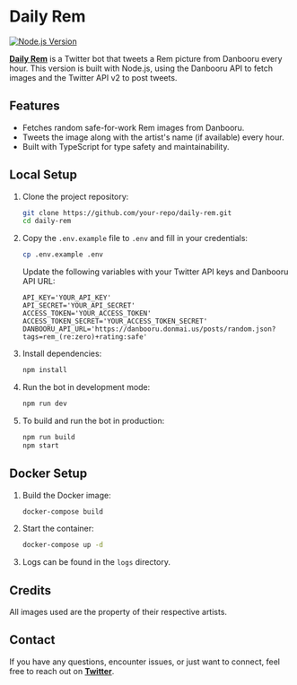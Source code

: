 # Daily Rem

[![Node.js Version](https://img.shields.io/badge/node-%3E%3D24.0.0-green)](https://nodejs.org/)

[**Daily Rem**](https://twitter.com/daily-rem) is a Twitter bot that tweets a Rem picture from Danbooru every hour. This version is built with Node.js, using the Danbooru API to fetch images and the Twitter API v2 to post tweets.

## Features
- Fetches random safe-for-work Rem images from Danbooru.
- Tweets the image along with the artist's name (if available) every hour.
- Built with TypeScript for type safety and maintainability.

## Local Setup

1. Clone the project repository:
   ```sh
   git clone https://github.com/your-repo/daily-rem.git
   cd daily-rem
   ```

2. Copy the `.env.example` file to `.env` and fill in your credentials:
   ```sh
   cp .env.example .env
   ```
   Update the following variables with your Twitter API keys and Danbooru API URL:
   ```
   API_KEY='YOUR_API_KEY'
   API_SECRET='YOUR_API_SECRET'
   ACCESS_TOKEN='YOUR_ACCESS_TOKEN'
   ACCESS_TOKEN_SECRET='YOUR_ACCESS_TOKEN_SECRET'
   DANBOORU_API_URL='https://danbooru.donmai.us/posts/random.json?tags=rem_(re:zero)+rating:safe'
   ```

3. Install dependencies:
   ```sh
   npm install
   ```

4. Run the bot in development mode:
   ```sh
   npm run dev
   ```

5. To build and run the bot in production:
   ```sh
   npm run build
   npm start
   ```

## Docker Setup

1. Build the Docker image:
   ```sh
   docker-compose build
   ```

2. Start the container:
   ```sh
   docker-compose up -d
   ```

3. Logs can be found in the `logs` directory.

## Credits
All images used are the property of their respective artists. 

## Contact
If you have any questions, encounter issues, or just want to connect, feel free to reach out on [**Twitter**](https://twitter.com/gabrigodes).

